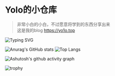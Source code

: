 # Yolo的小仓库
> 非常小白的小白，不过愿意将学到的东西分享出来\
> 这是我的blog https://yo1o.top



![Typing SVG](https://readme-typing-svg.demolab.com/?lines=Njupt,啥也不会的大学牲;VN+Misc)

![Anurag's GitHub stats](https://github-readme-stats.vercel.app/api?username=Yo1o-sir)
![Top Langs](https://github-readme-stats.vercel.app/api/top-langs/?username=Yo1o-sir)




![Ashutosh's github activity graph](https://github-readme-activity-graph.vercel.app/graph?username=Yo1o-sir)




![trophy](https://github-profile-trophy.vercel.app/?username=Yo1o-sir)
